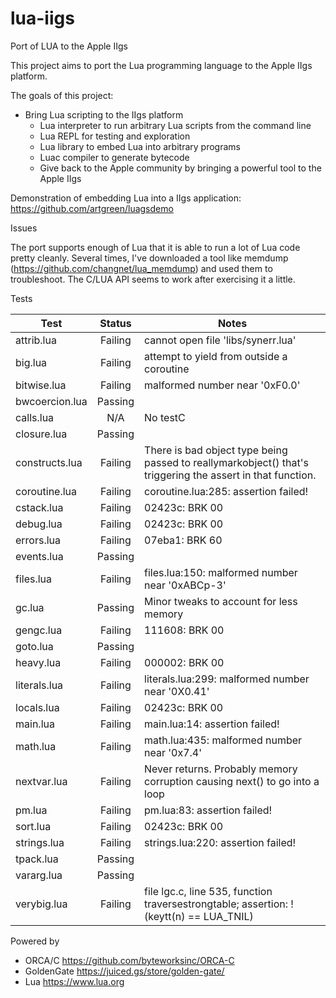 # lua-iigs
Port of LUA to the Apple IIgs

This project aims to port the Lua programming language to the Apple IIgs platform. 

The goals of this project:
- Bring Lua scripting to the IIgs platform
    - Lua interpreter to run arbitrary Lua scripts from the command line
    - Lua REPL for testing and exploration
    - Lua library to embed Lua into arbitrary programs
    - Luac compiler to generate bytecode
    - Give back to the Apple community by bringing a powerful tool to the Apple IIgs

Demonstration of embedding Lua into a IIgs application: https://github.com/artgreen/luagsdemo

Issues

The port supports enough of Lua that it is able to run a lot of Lua code pretty cleanly. Several times, I've downloaded a tool like memdump (https://github.com/changnet/lua_memdump) and used them to troubleshoot.  The C/LUA API seems to work after exercising it a little.

Tests

| Test           | Status  | Notes                                                                                                      |
|----------------|:-------:|------------------------------------------------------------------------------------------------------------|
| attrib.lua     | Failing | cannot open file 'libs/synerr.lua'                                                                         |
| big.lua        | Failing | attempt to yield from outside a coroutine                                                                  |
| bitwise.lua    | Failing | malformed number near '0xF0.0'                                                                             |
| bwcoercion.lua | Passing |                                                                                                            |
| calls.lua      |   N/A   | No testC                                                                                                   |
| closure.lua    | Passing |                                                                                                            |
| constructs.lua | Failing | There is bad object type being passed to reallymarkobject() that's triggering the assert in that function. |
| coroutine.lua  | Failing | coroutine.lua:285: assertion failed!                                                                       |
| cstack.lua     | Failing | 02423c: BRK 00                                                                                             |
| debug.lua      | Failing | 02423c: BRK 00                                                                                             |
| errors.lua     | Failing | 07eba1: BRK 60                                                                                             |
| events.lua     | Passing |                                                                                                            |
| files.lua      | Failing | files.lua:150: malformed number near '0xABCp-3'                                                            |
| gc.lua         | Passing | Minor tweaks to account for less memory                                                                    |
| gengc.lua      | Failing | 111608: BRK 00                                                                                             |
| goto.lua       | Passing |                                                                                                            |
| heavy.lua      | Failing | 000002: BRK 00                                                                                             |
| literals.lua   | Failing | literals.lua:299: malformed number near '0X0.41'                                                           |
| locals.lua     | Failing | 02423c: BRK 00                                                                                             |
| main.lua       | Failing | main.lua:14: assertion failed!                                                                             |
| math.lua       | Failing | math.lua:435: malformed number near '0x7.4'                                                                |
| nextvar.lua    | Failing | Never returns. Probably memory corruption causing next() to go into a loop                                 |
| pm.lua         | Failing | pm.lua:83: assertion failed!                                                                               |
| sort.lua       | Failing | 02423c: BRK 00                                                                                             |
| strings.lua    | Failing | strings.lua:220: assertion failed!                                                                         |
| tpack.lua      | Passing |                                                                                                            |
| vararg.lua     | Passing |                                                                                                            |
| verybig.lua    | Failing | file lgc.c, line 535, function traversestrongtable; assertion: !(keytt(n) == LUA_TNIL)                     |


Powered by
- ORCA/C https://github.com/byteworksinc/ORCA-C
- GoldenGate https://juiced.gs/store/golden-gate/
- Lua https://www.lua.org
